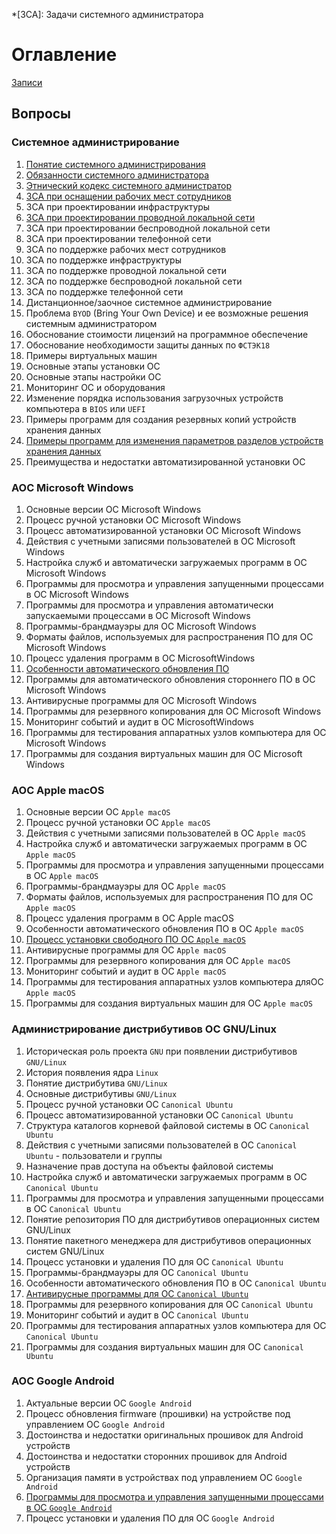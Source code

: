 *[ЗСА]: Задачи системного администратора

# Оглавление

[Записи](watch/)

## Вопросы

### Системное администрирование

1. [Понятие системного администрирования](exam/sys-1/)
2. [Обязанности системного администратора](exam/sys-2/)
3. [Этнический кодекс системного администратор](exam/sys-3/)
4. [ЗСА при оснащении рабочих мест сотрудников](exam/sys-4/)
5. ЗСА при проектировании инфраструктуры
6. [ЗСА при проектировании проводной локальной сети](exam/sys-6/)
7. ЗСА при проектировании беспроводной локальной сети
8. ЗСА при проектировании телефонной сети
9. ЗСА по поддержке рабочих мест сотрудников
10. ЗСА по поддержке инфраструктуры
11. ЗСА по поддержке проводной локальной сети
12. ЗСА по поддержке беспроводной локальной сети
13. ЗСА по поддержке телефонной сети
14. Дистанционное/заочное системное администрирование
15. Проблема `BYOD` (Bring Your Own Device) и ее возможные решения системным администратором
16. Обоснование стоимости лицензий на программное обеспечение
17. Обоснование необходимости защиты данных по `ФСТЭК18`
18. Примеры виртуальных машин
19. Основные этапы установки ОС
20. Основные этапы настройки ОС
21. Мониторинг ОС и оборудования
22. Изменение порядка использования загрузочных устройств компьютера в `BIOS` или `UEFI`
23. Примеры программ для создания резервных копий устройств хранения данных
24. [Примеры программ для изменения параметров разделов устройств хранения данных](exam/sys-24/)
25. Преимущества и недостатки автоматизированной установки ОС

### АОС Microsoft Windows

1. Основные версии ОС Microsoft Windows
2. Процесс ручной установки ОС Microsoft Windows
3. Процесс автоматизированной установки ОС Microsoft Windows
4. Действия с учетными записями пользователей в ОС Microsoft Windows
5. Настройка служб и автоматически загружаемых программ в ОС Microsoft Windows
6. Программы для просмотра и управления запущенными процессами в ОС Microsoft Windows
7. Программы для просмотра и управления автоматически запускаемыми процессами в ОС Microsoft Windows
8. Программы-брандмауэры для ОС Microsoft Windows
9. Форматы файлов, используемых для распространения ПО для ОС Microsoft Windows
10. Процесс удаления программ в ОС MicrosoftWindows
11. [Особенности автоматического обновления ПО](exam/win-11/)
12. Программы для автоматического обновления стороннего ПО в ОС Microsoft Windows
13. Антивирусные программы для ОС Microsoft Windows
14. Программы для резервного копирования для ОС Microsoft Windows
15. Мониторинг событий и аудит в ОС MicrosoftWindows
16. Программы для тестирования аппаратных узлов компьютера для ОС Microsoft Windows
17. Программы для создания виртуальных машин для ОС Microsoft Windows

### АОС Apple macOS

1. Основные версии ОС `Apple macOS`
2. Процесс ручной установки ОС `Apple macOS`
3. Действия с учетными записями пользователей в ОС `Apple macOS`
4. Настройка служб и автоматически загружаемых программ в ОС `Apple macOS`
5. Программы для просмотра и управления запущенными процессами в ОС `Apple macOS`
6. Программы-брандмауэры для ОС `Apple macOS`
7. Форматы файлов, используемых для распространения ПО для ОС `Apple macOS`
8. Процесс удаления программ в ОС Apple macOS
9. Особенности автоматического обновления ПО в ОС `Apple macOS`
10. [Процесс установки свободного ПО ОС `Apple macOS`](exam/macos-10/)
11. Антивирусные программы для ОС `Apple macOS`
12. Программы для резервного копирования для ОС `Apple macOS`
13. Мониторинг событий и аудит в ОС `Apple macOS`
14. Программы для тестирования аппаратных узлов компьютера дляОС `Apple macOS`
15. Программы для создания виртуальных машин для ОС `Apple macOS`

### Администрирование дистрибутивов ОС GNU/Linux

1. Историческая роль проекта `GNU` при появлении дистрибутивов `GNU/Linux`
2. История появления ядра `Linux`
3. Понятие дистрибутива `GNU/Linux`
4. Основные дистрибутивы `GNU/Linux`
5. Процесс ручной установки ОС `Canonical Ubuntu`
6. Процесс автоматизированной установки ОС `Canonical Ubuntu`
7. Структура каталогов корневой файловой системы в ОС `Canonical Ubuntu`
8. Действия с учетными записями пользователей в ОС `Canonical Ubuntu` - пользователи и группы
9. Назначение прав доступа на объекты файловой системы
10. Настройка служб и автоматически загружаемых программ в ОС `Canonical Ubuntu`
11. Программы для просмотра и управления запущенными процессами в ОС `Canonical Ubuntu`
12. Понятие репозитория ПО для дистрибутивов операционных систем GNU/Linux
13. Понятие пакетного менеджера для дистрибутивов операционных систем GNU/Linux
14. Процесс установки и удаления ПО для ОС `Canonical Ubuntu`
15. Программы-брандмауэры для ОС `Canonical Ubuntu`
16. Особенности автоматического обновления ПО в ОС `Canonical Ubuntu`
17. [Антивирусные программы для ОС `Canonical Ubuntu`](exam/linux-17/)
18. Программы для резервного копирования для ОС `Canonical Ubuntu`
19. Мониторинг событий и аудит в ОС `Canonical Ubuntu`
20. Программы для тестирования аппаратных узлов компьютера для ОС `Canonical Ubuntu`
21. Программы для создания виртуальных машин для ОС `Canonical Ubuntu`

### АОС Google Android

1. Актуальные версии ОС `Google Android`
2. Процесс обновления firmware (прошивки) на устройстве под управлением ОС `Google Android`
3. Достоинства и недостатки оригинальных прошивок для Android устройств
4. Достоинства и недостатки сторонних прошивок для Android устройств
5. Организация памяти в устройствах под управлением ОС `Google Android`
6. [Программы для просмотра и управления запущенными процессами в ОС `Google Android`](exam/android-6/)
7. Процесс установки и удаления ПО для ОС `Google Android`
